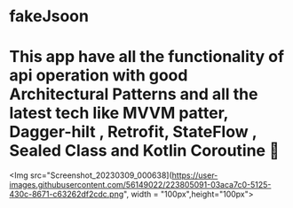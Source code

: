 # fakeJsoon

<h1>This app have all 
the functionality of api operation with good Architectural Patterns and all the latest tech like MVVM patter, Dagger-hilt , Retrofit, StateFlow , Sealed Class and Kotlin Coroutine 🚀  </h1>



<Img src="Screenshot_20230309_000638](https://user-images.githubusercontent.com/56149022/223805091-03aca7c0-5125-430c-8671-c63262df2cdc.png", width = "100px",height="100px"></Img>
